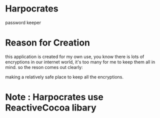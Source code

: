 Harpocrates
===========

password keeper

# Reason for Creation 

this application is created for my own use, you know there is lots of encryptions in our internet world, it's too many for 
me to keep them all in mind. so the reson comes out clearly:
  
  making a relatively safe place to keep all the encryptions.

# Note : Harpocrates use ReactiveCocoa libary
